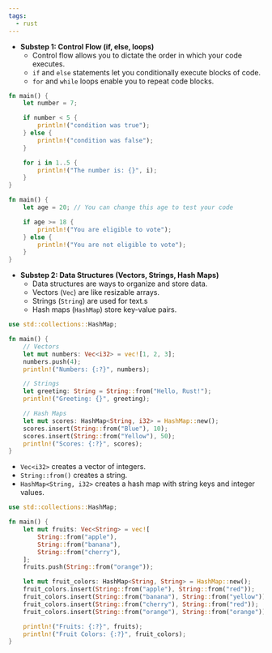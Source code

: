 ```yaml
---
tags:
  - rust
---
```

- **Substep 1: Control Flow (if, else, loops)**
    - Control flow allows you to dictate the order in which your code executes.
    - `if` and `else` statements let you conditionally execute blocks of code.
    - `for` and `while` loops enable you to repeat code blocks.

```Rust
fn main() {
    let number = 7;

    if number < 5 {
        println!("condition was true");
    } else {
        println!("condition was false");
    }

    for i in 1..5 {
        println!("The number is: {}", i);
    }
}
```

```Rust
fn main() {
    let age = 20; // You can change this age to test your code

    if age >= 18 {
        println!("You are eligible to vote");
    } else {
        println!("You are not eligible to vote");
    }
}
```


- **Substep 2: Data Structures (Vectors, Strings, Hash Maps)**
    - Data structures are ways to organize and store data.
    - Vectors (`Vec`) are like resizable arrays.
    - Strings (`String`) are used for text.s
    - Hash maps (`HashMap`) store key-value pairs.

```Rust
use std::collections::HashMap;

fn main() {
    // Vectors
    let mut numbers: Vec<i32> = vec![1, 2, 3];
    numbers.push(4);
    println!("Numbers: {:?}", numbers);

    // Strings
    let greeting: String = String::from("Hello, Rust!");
    println!("Greeting: {}", greeting);

    // Hash Maps
    let mut scores: HashMap<String, i32> = HashMap::new();
    scores.insert(String::from("Blue"), 10);
    scores.insert(String::from("Yellow"), 50);
    println!("Scores: {:?}", scores);
}
```

- `Vec<i32>` creates a vector of integers.
- `String::from()` creates a string.
- `HashMap<String, i32>` creates a hash map with string keys and integer values.

```Rust
use std::collections::HashMap;

fn main() {
    let mut fruits: Vec<String> = vec![
        String::from("apple"),
        String::from("banana"),
        String::from("cherry"),
    ];
    fruits.push(String::from("orange"));

    let mut fruit_colors: HashMap<String, String> = HashMap::new();
    fruit_colors.insert(String::from("apple"), String::from("red"));
    fruit_colors.insert(String::from("banana"), String::from("yellow"));
    fruit_colors.insert(String::from("cherry"), String::from("red"));
    fruit_colors.insert(String::from("orange"), String::from("orange"));

    println!("Fruits: {:?}", fruits);
    println!("Fruit Colors: {:?}", fruit_colors);
}
```